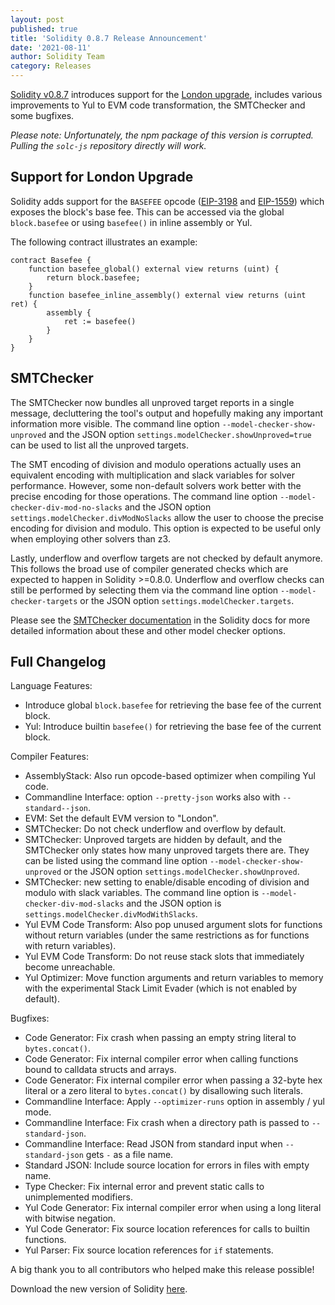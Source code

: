 ```yaml
---
layout: post
published: true
title: 'Solidity 0.8.7 Release Announcement'
date: '2021-08-11'
author: Solidity Team
category: Releases
---
```


[Solidity v0.8.7](https://github.com/ethereum/solidity/releases/tag/v0.8.7) introduces support for
the [London upgrade](https://blog.ethereum.org/2021/07/15/london-mainnet-announcement/), includes
various improvements to Yul to EVM code transformation, the SMTChecker and some bugfixes.

_Please note: Unfortunately, the npm package of this version is corrupted. Pulling the `solc-js` repository directly will work._

## Support for London Upgrade

Solidity adds support for the `BASEFEE` opcode ([EIP-3198](https://eips.ethereum.org/EIPS/eip-3198)
and [EIP-1559](https://eips.ethereum.org/EIPS/eip-1559)) which exposes the block's base fee. This
can be accessed via the global `block.basefee` or using `basefee()` in inline assembly or Yul.

The following contract illustrates an example:

```solidity
contract Basefee {
    function basefee_global() external view returns (uint) {
        return block.basefee;
    }
    function basefee_inline_assembly() external view returns (uint ret) {
        assembly {
            ret := basefee()
        }
    }
}
```

## SMTChecker

The SMTChecker now bundles all unproved target reports in a single message,
decluttering the tool's output and hopefully making any important information
more visible. The command line option `--model-checker-show-unproved` and the
JSON option `settings.modelChecker.showUnproved=true` can be used to list all
the unproved targets.

The SMT encoding of division and modulo operations actually uses an equivalent
encoding with multiplication and slack variables for solver performance.
However, some non-default solvers work better with the precise encoding for
those operations. The command line option `--model-checker-div-mod-no-slacks`
and the JSON option `settings.modelChecker.divModNoSlacks` allow the user to
choose the precise encoding for division and modulo. This option is expected to
be useful only when employing other solvers than z3.

Lastly, underflow and overflow targets are not checked by default anymore.
This follows the broad use of compiler generated checks which are expected to
happen in Solidity >=0.8.0. Underflow and overflow checks can still be performed
by selecting them via the command line option `--model-checker-targets` or
the JSON option `settings.modelChecker.targets`.

Please see the [SMTChecker documentation](https://docs.soliditylang.org/en/latest/smtchecker.html) in the Solidity docs for more detailed
information about these and other model checker options.

## Full Changelog

Language Features:

- Introduce global `block.basefee` for retrieving the base fee of the current block.
- Yul: Introduce builtin `basefee()` for retrieving the base fee of the current block.

Compiler Features:

- AssemblyStack: Also run opcode-based optimizer when compiling Yul code.
- Commandline Interface: option `--pretty-json` works also with `--standard--json`.
- EVM: Set the default EVM version to "London".
- SMTChecker: Do not check underflow and overflow by default.
- SMTChecker: Unproved targets are hidden by default, and the SMTChecker only states how many unproved targets there are. They can be listed using the command line option `--model-checker-show-unproved` or the JSON option `settings.modelChecker.showUnproved`.
- SMTChecker: new setting to enable/disable encoding of division and modulo with slack variables. The command line option is `--model-checker-div-mod-slacks` and the JSON option is `settings.modelChecker.divModWithSlacks`.
- Yul EVM Code Transform: Also pop unused argument slots for functions without return variables (under the same restrictions as for functions with return variables).
- Yul EVM Code Transform: Do not reuse stack slots that immediately become unreachable.
- Yul Optimizer: Move function arguments and return variables to memory with the experimental Stack Limit Evader (which is not enabled by default).

Bugfixes:

- Code Generator: Fix crash when passing an empty string literal to `bytes.concat()`.
- Code Generator: Fix internal compiler error when calling functions bound to calldata structs and arrays.
- Code Generator: Fix internal compiler error when passing a 32-byte hex literal or a zero literal to `bytes.concat()` by disallowing such literals.
- Commandline Interface: Apply `--optimizer-runs` option in assembly / yul mode.
- Commandline Interface: Fix crash when a directory path is passed to `--standard-json`.
- Commandline Interface: Read JSON from standard input when `--standard-json` gets `-` as a file name.
- Standard JSON: Include source location for errors in files with empty name.
- Type Checker: Fix internal error and prevent static calls to unimplemented modifiers.
- Yul Code Generator: Fix internal compiler error when using a long literal with bitwise negation.
- Yul Code Generator: Fix source location references for calls to builtin functions.
- Yul Parser: Fix source location references for `if` statements.

A big thank you to all contributors who helped make this release possible!

Download the new version of Solidity [here](https://github.com/ethereum/solidity/releases/tag/v0.8.7).
